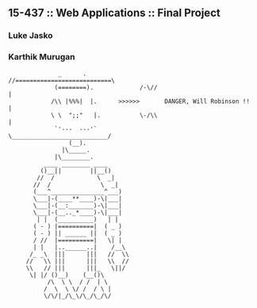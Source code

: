 

## 15-437 :: Web Applications :: Final Project

### Luke Jasko
### Karthik Murugan

                        
                        
                  _      .                   //===========================\
                 (========).             /-\//                             |
                /\\ |%%%|  |.      >>>>>>       DANGER, Will Robinson !!   |
                \ \  ";;"   |.           \-/\\                             |
                 `'---  ---'`                 \___________________________/
                     (__). 
                   |\_____.
                 |\________.                                                       
              ____ ________ ____
             ()__||        ||__()
            //  /            \  _|
           //  /              \  _|
           (___^_______________^___)
           \___|-(____**____)-\|___|
           \___|-(__:_______)-\|___|
           \___|-(__.._*____)-\|___|
            | |  (__________)   | |
           ( - ) |==========|  ( _ )
           ( - ) || ______ ||  ( _ )
           / //  |==========|   \| |
           | |   |..______..|    /__\
          /_ _\  |||      |||   //  \\
         //   \\ |||      |||   \\  //
         \\   // |||      |||_   \||/
          \| |/ ()__)    (__()\
               /\  \ \  / /  | \
              /  \  \ \/ /  / \ |
              \/\/|_/\_\/\_/\_/\/
                                            
                                            
                                            